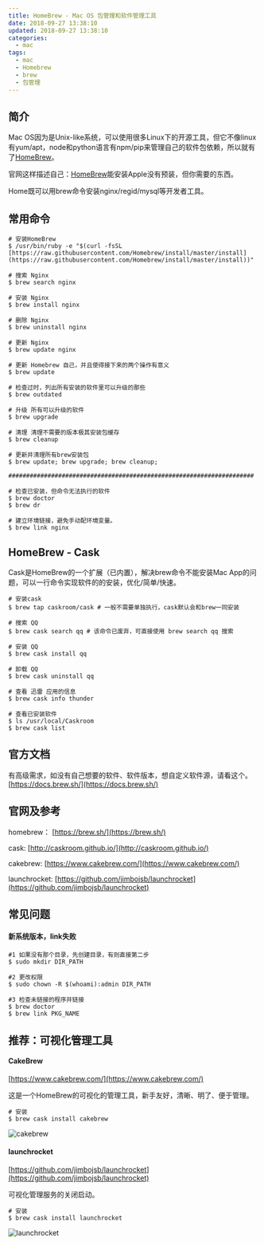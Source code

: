 ```yaml
---
title: HomeBrew - Mac OS 包管理和软件管理工具
date: 2018-09-27 13:38:10
updated: 2018-09-27 13:38:10
categories:
  - mac
tags:
  - mac
  - Homebrew
  - brew
  - 包管理
---
```


## 简介

Mac OS因为是Unix-like系统，可以使用很多Linux下的开源工具，但它不像linux有yum/apt，node和python语言有npm/pip来管理自己的软件包依赖，所以就有了[HomeBrew](https://brew.sh/index_zh-cn)。

官网这样描述自己：[HomeBrew](https://brew.sh/index_zh-cn)能安装Apple没有预装，但你需要的东西。

Home既可以用brew命令安装nginx/regid/mysql等开发者工具。

<!--more-->

## 常用命令

```shell
# 安装HomeBrew
$ /usr/bin/ruby -e "$(curl -fsSL [https://raw.githubusercontent.com/Homebrew/install/master/install](https://raw.githubusercontent.com/Homebrew/install/master/install))"

# 搜索 Nginx
$ brew search nginx

# 安装 Nginx
$ brew install nginx

# 删除 Nginx
$ brew uninstall nginx

# 更新 Nginx
$ brew update nginx

# 更新 Homebrew 自己，并且使得接下来的两个操作有意义
$ brew update

# 检查过时，列出所有安装的软件里可以升级的那些 
$ brew outdated

# 升级 所有可以升级的软件
$ brew upgrade

# 清理 清理不需要的版本极其安装包缓存
$ brew cleanup

# 更新并清理所有brew安装包
$ brew update; brew upgrade; brew cleanup;

#####################################################################

# 检查已安装，但命令无法执行的软件
$ brew doctor
$ brew dr

# 建立环境链接，避免手动配环境变量。
$ brew link nginx

```

## HomeBrew - Cask

Cask是HomeBrew的一个扩展（已内置），解决brew命令不能安装Mac App的问题，可以一行命令实现软件的的安装，优化/简单/快速。

```shell
# 安装cask
$ brew tap caskroom/cask # 一般不需要单独执行，cask默认会和brew一同安装

# 搜索 QQ
$ brew cask search qq # 该命令已废弃，可直接使用 brew search qq 搜索

# 安装 QQ
$ brew cask install qq

# 卸载 QQ
$ brew cask uninstall qq 

# 查看 迅雷 应用的信息
$ brew cask info thunder

# 查看已安装软件
$ ls /usr/local/Caskroom
$ brew cask list
```

## 官方文档

有高级需求，如没有自己想要的软件、软件版本，想自定义软件源，请看这个。[https://docs.brew.sh/](https://docs.brew.sh/)

## 官网及参考

homebrew： [https://brew.sh/](https://brew.sh/)

cask: [http://caskroom.github.io/](http://caskroom.github.io/)

cakebrew: [https://www.cakebrew.com/](https://www.cakebrew.com/)

launchrocket: [https://github.com/jimbojsb/launchrocket](https://github.com/jimbojsb/launchrocket)

## 常见问题

#### 新系统版本，link失败

```shell
#1 如果没有那个目录，先创建目录，有则直接第二步
$ sudo mkdir DIR_PATH

#2 更改权限
$ sudo chown -R $(whoami):admin DIR_PATH

#3 检查未链接的程序并链接
$ brew doctor
$ brew link PKG_NAME
```

## 推荐：可视化管理工具

#### CakeBrew

[https://www.cakebrew.com/](https://www.cakebrew.com/)

这是一个HomeBrew的可视化的管理工具，新手友好，清晰、明了、便于管理。

```shell
# 安装
$ brew cask install cakebrew
```

![cakebrew](https://upload-images.jianshu.io/upload_images/1515000-74a062b2ece955ac.png)



#### launchrocket

[https://github.com/jimbojsb/launchrocket](https://github.com/jimbojsb/launchrocket)

可视化管理服务的关闭启动。

```shell
# 安装
$ brew cask install launchrocket
```

![launchrocket](https://upload-images.jianshu.io/upload_images/1515000-ae895f44b98b1f38.png)